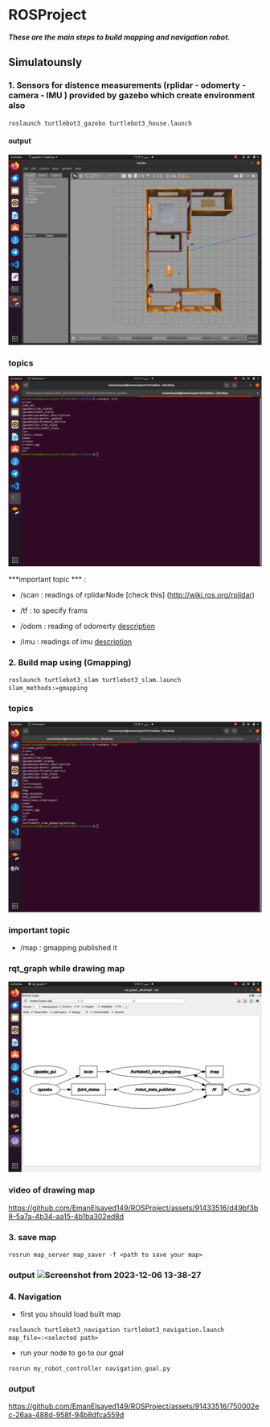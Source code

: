 # ROSProject
***These are the main steps to build mapping and navigation robot.***

## Simulatounsly
### 1. Sensors for distence measurements (rplidar - odomerty - camera - IMU ) provided by gazebo which create environment also
```
roslaunch turtlebot3_gazebo turtlebot3_house.launch
``` 
#### output 

![Alt text](image.png)
### topics
 ![Alt text](image-1.png)
 
***important topic *** : 
- /scan : readings of rplidarNode [check this] (http://wiki.ros.org/rplidar)

- /tf : to specify frams 
- /odom : reading of odomerty [description](http://docs.ros.org/en/noetic/api/nav_msgs/html/msg/Odometry.html)
- /imu : readings of imu [description](http://docs.ros.org/en/noetic/api/sensor_msgs/html/msg/Imu.html)
### 2. Build map using (Gmapping)
```
roslaunch turtlebot3_slam turtlebot3_slam.launch slam_methods:=gmapping 
```
### topics 

![Alt text](<Screenshot from 2023-12-06 12-36-14.png>)
### important topic 
- /map : gmapping published it 
### rqt_graph while drawing map 
![Alt text](<Screenshot from 2023-12-06 12-43-14.png>)

### video of drawing map 

https://github.com/EmanElsayed149/ROSProject/assets/91433516/d49bf3b8-5a7a-4b34-aa15-4b1ba302ed8d



### 3. save map 
```
rosrun map_server map_saver -f <path to save your map>
```
### output ![Screenshot from 2023-12-06 13-38-27](https://github.com/EmanElsayed149/ROSProject/assets/91433516/ba1b49e6-4a29-421d-add1-36da7a04f75a)

### 4. Navigation 
- first you should load built map
```
roslaunch turtlebot3_navigation turtlebot3_navigation.launch map_file=:<selected path>
```
- run your node to go to our goal
```
rosrun my_robot_controller navigation_goal.py
```
### output 


https://github.com/EmanElsayed149/ROSProject/assets/91433516/750002ec-26aa-488d-958f-94b8dfca559d

